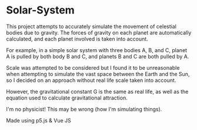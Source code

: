 # Solar-System
This project attempts to accurately simulate the movement of celestial bodies due to gravity. The forces of gravity on each planet are automatically
calculated, and each planet involved is taken into account.

For example, in a simple solar system with three bodies A, B, and C, planet A is pulled by both body B and C, and planets B and C are both pulled by A.

Scale was attempted to be considered but I found it to be unreasonable when attempting to simulate the vast space between the Earth and the Sun,
so I decided on an approach without real life scale taken into account.

However, the gravitational constant G is the same as real life, as well as the equation used to calculate gravitational attraction.

I'm no physicist! This may be wrong (how I'm simulating things).

Made using p5.js & Vue JS
